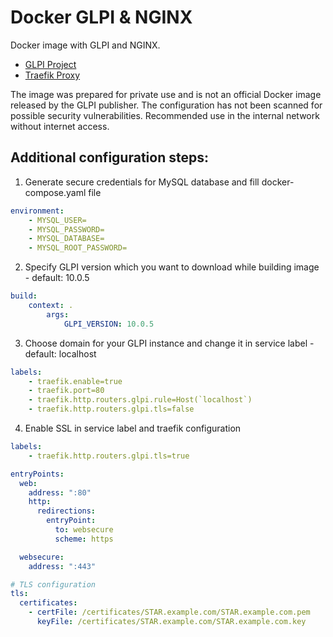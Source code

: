# Docker GLPI & NGINX

Docker image with GLPI and NGINX.

* [GLPI Project](https://glpi-project.org)
* [Traefik Proxy](https://traefik.io/traefik/)

The image was prepared for private use and is not an official Docker image released by the GLPI publisher. The configuration has not been scanned for possible security vulnerabilities. Recommended use in the internal network without internet access.

## Additional configuration steps:

1. Generate secure credentials for MySQL database and fill docker-compose.yaml file

```yaml
environment:
    - MYSQL_USER=
    - MYSQL_PASSWORD=
    - MYSQL_DATABASE=
    - MYSQL_ROOT_PASSWORD=
```

2. Specify GLPI version which you want to download while building image - default: 10.0.5

```yaml
build:
    context: .
        args:
            GLPI_VERSION: 10.0.5
```

3. Choose domain for your GLPI instance and change it in service label - default: localhost

```yaml
labels:
    - traefik.enable=true
    - traefik.port=80
    - traefik.http.routers.glpi.rule=Host(`localhost`)
    - traefik.http.routers.glpi.tls=false
```

4. Enable SSL in service label and traefik configuration

```yaml
labels:
    - traefik.http.routers.glpi.tls=true
```

```yaml
entryPoints:
  web:
    address: ":80"
    http:
      redirections:
        entryPoint:
          to: websecure
          scheme: https

  websecure:
    address: ":443"

# TLS configuration
tls:
  certificates:
    - certFile: /certificates/STAR.example.com/STAR.example.com.pem
      keyFile: /certificates/STAR.example.com/STAR.example.com.key

```
